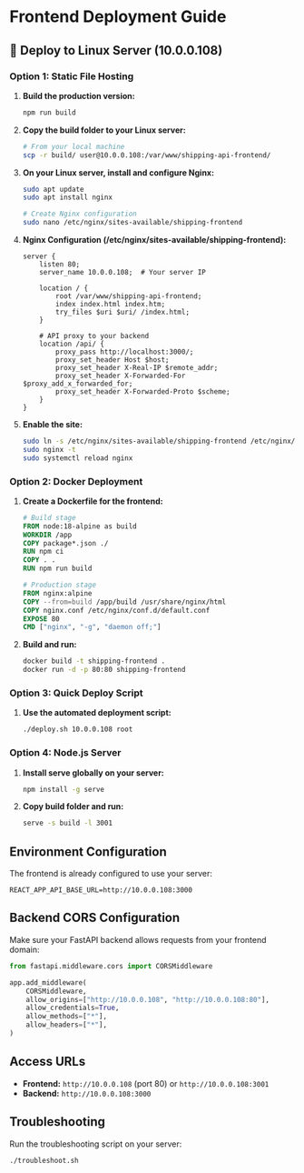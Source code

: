 # Frontend Deployment Guide

## 🚀 Deploy to Linux Server (10.0.0.108)

### Option 1: Static File Hosting

1. **Build the production version:**
   ```bash
   npm run build
   ```

2. **Copy the build folder to your Linux server:**
   ```bash
   # From your local machine
   scp -r build/ user@10.0.0.108:/var/www/shipping-api-frontend/
   ```

3. **On your Linux server, install and configure Nginx:**
   ```bash
   sudo apt update
   sudo apt install nginx

   # Create Nginx configuration
   sudo nano /etc/nginx/sites-available/shipping-frontend
   ```

4. **Nginx Configuration (/etc/nginx/sites-available/shipping-frontend):**
   ```nginx
   server {
       listen 80;
       server_name 10.0.0.108;  # Your server IP
       
       location / {
           root /var/www/shipping-api-frontend;
           index index.html index.htm;
           try_files $uri $uri/ /index.html;
       }
       
       # API proxy to your backend
       location /api/ {
           proxy_pass http://localhost:3000/;
           proxy_set_header Host $host;
           proxy_set_header X-Real-IP $remote_addr;
           proxy_set_header X-Forwarded-For $proxy_add_x_forwarded_for;
           proxy_set_header X-Forwarded-Proto $scheme;
       }
   }
   ```

5. **Enable the site:**
   ```bash
   sudo ln -s /etc/nginx/sites-available/shipping-frontend /etc/nginx/sites-enabled/
   sudo nginx -t
   sudo systemctl reload nginx
   ```

### Option 2: Docker Deployment

1. **Create a Dockerfile for the frontend:**
   ```dockerfile
   # Build stage
   FROM node:18-alpine as build
   WORKDIR /app
   COPY package*.json ./
   RUN npm ci
   COPY . .
   RUN npm run build

   # Production stage
   FROM nginx:alpine
   COPY --from=build /app/build /usr/share/nginx/html
   COPY nginx.conf /etc/nginx/conf.d/default.conf
   EXPOSE 80
   CMD ["nginx", "-g", "daemon off;"]
   ```

2. **Build and run:**
   ```bash
   docker build -t shipping-frontend .
   docker run -d -p 80:80 shipping-frontend
   ```

### Option 3: Quick Deploy Script

1. **Use the automated deployment script:**
   ```bash
   ./deploy.sh 10.0.0.108 root
   ```

### Option 4: Node.js Server

1. **Install serve globally on your server:**
   ```bash
   npm install -g serve
   ```

2. **Copy build folder and run:**
   ```bash
   serve -s build -l 3001
   ```

## Environment Configuration

The frontend is already configured to use your server:
```
REACT_APP_API_BASE_URL=http://10.0.0.108:3000
```

## Backend CORS Configuration

Make sure your FastAPI backend allows requests from your frontend domain:

```python
from fastapi.middleware.cors import CORSMiddleware

app.add_middleware(
    CORSMiddleware,
    allow_origins=["http://10.0.0.108", "http://10.0.0.108:80"],
    allow_credentials=True,
    allow_methods=["*"],
    allow_headers=["*"],
)
```

## Access URLs

- **Frontend:** `http://10.0.0.108` (port 80) or `http://10.0.0.108:3001`
- **Backend:** `http://10.0.0.108:3000`

## Troubleshooting

Run the troubleshooting script on your server:
```bash
./troubleshoot.sh
```
